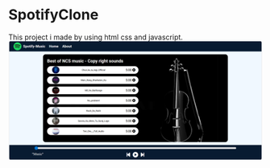 # SpotifyClone
This project i made by using html css and javascript. 
![image alt](https://github.com/Muteebkamboh/SpotifyClone/blob/c05397b2281a704076e1e13a8f1f6825b15504b2/spotifyClone.png)
